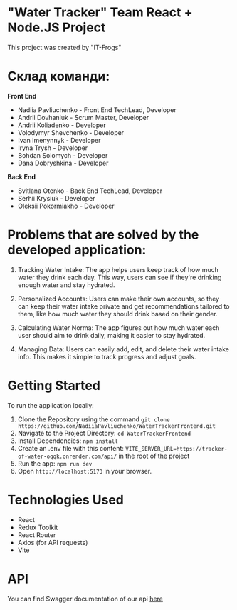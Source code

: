 # "Water Tracker" Team React + Node.JS Project

This project was created by "IT-Frogs"

# Склад команди:

**Front End**

- Nadiia Pavliuchenko - Front End TechLead, Developer
- Andrii Dovhaniuk - Scrum Master, Developer
- Andrii Koliadenko - Developer
- Volodymyr Shevchenko - Developer
- Ivan Imenynnyk - Developer
- Iryna Trysh - Developer
- Bohdan Solomych - Developer
- Dana Dobryshkina - Developer

**Back End**

- Svitlana Otenko - Back End TechLead, Developer
- Serhii Krysiuk - Developer
- Oleksii Pokormiakho - Developer

# Problems that are solved by the developed application:

1. Tracking Water Intake: The app helps users keep track of how much water they
   drink each day. This way, users can see if they're drinking enough water and
   stay hydrated.

2. Personalized Accounts: Users can make their own accounts, so they can keep
   their water intake private and get recommendations tailored to them, like how
   much water they should drink based on their gender.

3. Calculating Water Norma: The app figures out how much water each user should
   aim to drink daily, making it easier to stay hydrated.

4. Managing Data: Users can easily add, edit, and delete their water intake
   info. This makes it simple to track progress and adjust goals.

# Getting Started

To run the application locally:

1. Clone the Repository using the command
   `git clone https://github.com/NadiiaPavliuchenko/WaterTrackerFrontend.git`
2. Navigate to the Project Directory: `cd WaterTrackerFrontend`
3. Install Dependencies: `npm install`
4. Сreate an .env file with this content:
   `VITE_SERVER_URL=https://tracker-of-water-oqqk.onrender.com/api/` in the root
   of the project
5. Run the app: `npm run dev`
6. Open `http://localhost:5173` in your browser.

# Technologies Used

- React
- Redux Toolkit
- React Router
- Axios (for API requests)
- Vite

# API

You can find Swagger documentation of our api
[here](https://tracker-of-water-oqqk.onrender.com/api/api-docs/)

